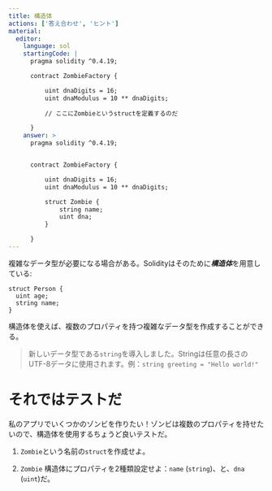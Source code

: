 ```yaml
---
title: 構造体
actions: ['答え合わせ', 'ヒント']
material:
  editor:
    language: sol
    startingCode: |
      pragma solidity ^0.4.19;

      contract ZombieFactory {

          uint dnaDigits = 16;
          uint dnaModulus = 10 ** dnaDigits;
          
          // ここにZombieというstructを定義するのだ

      }
    answer: >
      pragma solidity ^0.4.19;


      contract ZombieFactory {

          uint dnaDigits = 16;
          uint dnaModulus = 10 ** dnaDigits;

          struct Zombie {
              string name;
              uint dna;
          }

      }
---
```


複雑なデータ型が必要になる場合がある。Solidityはそのために***構造体***を用意している:

```
struct Person {
  uint age;
  string name;
}

```

構造体を使えば、複数のプロパティを持つ複雑なデータ型を作成することができる。

> 新しいデータ型である`string`を導入しました。Stringは任意の長さのUTF-8データに使用されます。例：`string greeting = "Hello world!"`


# それではテストだ

私のアプリでいくつかのゾンビを作りたい！ゾンビは複数のプロパティを持せたいので、構造体を使用するちょうど良いテストだ。

1. `Zombie`という名前の`struct`を作成せよ。

2. `Zombie` 構造体にプロパティを2種類設定せよ：`name` (`string`)、と、`dna` (`uint`)だ。
